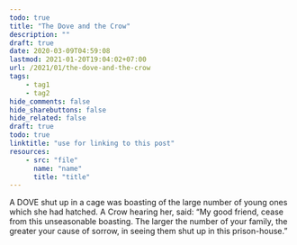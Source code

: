 ```yaml
---
todo: true
title: "The Dove and the Crow"
description: ""
draft: true
date: 2020-03-09T04:59:08
lastmod: 2021-01-20T19:04:02+07:00
url: /2021/01/the-dove-and-the-crow
tags:
    - tag1
    - tag2
hide_comments: false
hide_sharebuttons: false
hide_related: false
draft: true
todo: true
linktitle: "use for linking to this post"
resources:
    - src: "file"
      name: "name"
      title: "title"
---
```

A DOVE shut up in a cage was boasting of the large number of young ones which she had hatched. A Crow hearing her, said: “My good friend, cease from this unseasonable boasting. The larger the number of your family, the greater your cause of sorrow, in seeing them shut up in this prison-house.”

